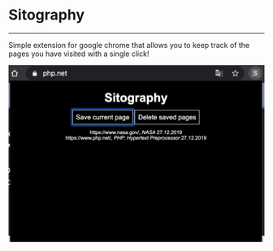 # Sitography
---

Simple extension for google chrome that allows you to keep track of the pages you have visited with a single click!

![Demo](Demo.png)
